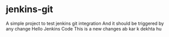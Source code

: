# jenkins-git

A simple project to test jenkins git integration
And it should be triggered by any change
Hello Jenkins Code
This is a new changes
ab kar k dekhta hu
